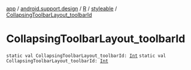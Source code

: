 [app](../../../index.md) / [android.support.design](../../index.md) / [R](../index.md) / [styleable](index.md) / [CollapsingToolbarLayout_toolbarId](./-collapsing-toolbar-layout_toolbar-id.md)

# CollapsingToolbarLayout_toolbarId

`static val CollapsingToolbarLayout_toolbarId: `[`Int`](https://kotlinlang.org/api/latest/jvm/stdlib/kotlin/-int/index.html)
`static val CollapsingToolbarLayout_toolbarId: `[`Int`](https://kotlinlang.org/api/latest/jvm/stdlib/kotlin/-int/index.html)